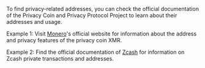 To find privacy-related addresses, you can check the official documentation of the Privacy Coin and Privacy Protocol Project to learn about their addresses and usage.

Example 1: Visit [Monero](https://www.getmonero.org/)'s official website for information about the address and privacy features of the privacy coin XMR.

Example 2: Find the official documentation of [Zcash](https://z.cash/) for information on Zcash private transactions and addresses.